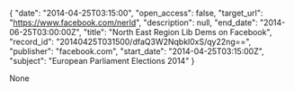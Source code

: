 {
  "date": "2014-04-25T03:15:00", 
  "open_access": false, 
  "target_url": "https://www.facebook.com/nerld", 
  "description": null, 
  "end_date": "2014-06-25T03:00:00Z", 
  "title": "North East Region Lib Dems on Facebook", 
  "record_id": "20140425T031500/dfaQ3W2Nqbkl0xS/qy22ng==", 
  "publisher": "facebook.com", 
  "start_date": "2014-04-25T03:15:00Z", 
  "subject": "European Parliament Elections 2014"
}

None